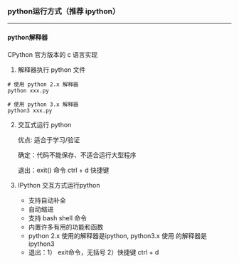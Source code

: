 ### python运行方式（推荐  ipython）

---



#### python解释器

CPython 官方版本的 c 语言实现

1. 解释器执行 python  文件

```
# 使用 python 2.x 解释器
python xxx.py

# 使用 python 3.x 解释器
python3 xxx.py
```

2. 交互式运行 python

   优点: 适合于学习/验证

   确定：代码不能保存、不适合运行大型程序

   退出：exit() 命令   ctrl + d 快捷键

3. IPython 交互方式运行python

   * 支持自动补全
   * 自动缩进
   * 支持 bash shell 命令
   * 内置许多有用的功能和函数
   * python 2.x 使用的解释器是ipython, python3.x 使用 的解释器是ipython3
   * 退出：1） exit命令，无括号 2）快捷键 ctrl + d